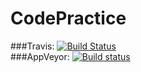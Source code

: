 # CodePractice
###Travis: [![Build Status](https://travis-ci.org/petreturcu/CodePractice.svg)](https://travis-ci.org/petreturcu/CodePractice)  
###AppVeyor: [![Build status](https://ci.appveyor.com/api/projects/status/sncuj1u1466btqnt?svg=true)](https://ci.appveyor.com/project/petreturcu/codepractice)
